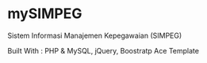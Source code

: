 # mySIMPEG
Sistem Informasi Manajemen Kepegawaian (SIMPEG)

Built With : PHP & MySQL, jQuery, Boostratp Ace Template
